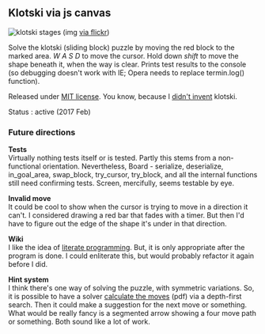 ## Klotski via js canvas

![klotski stages](https://farm6.staticflickr.com/5481/14621883763_5620bf091e_z_d.jpg)
(img [via flickr](https://www.flickr.com/photos/18099895@N06/14621883763))

Solve the klotski (sliding block) puzzle by moving the red block to the marked area. _W A S D_ to move the cursor. Hold down _shift_ to move the shape beneath it, when the way is clear. Prints test results to the console (so debugging doesn't work with IE; Opera needs to replace termin.log() function).

Released under [MIT license](http://opensource.org/licenses/MIT). You know, because I [didn't invent](http://en.wikipedia.org/wiki/Klotski) klotski.

Status : active (2017 Feb)

### Future directions

__Tests__  
Virtually nothing tests itself or is tested. Partly this stems from a non-functional orientation. Nevertheless, Board - serialize, deserialize, in_goal_area, swap_block, try_cursor, try_block, and all the internal functions still need confirming tests. Screen, mercifully, seems testable by eye.

__Invalid move__  
It could be cool to show when the cursor is trying to move in a direction it can't. I considered drawing a red bar that fades with a timer. But then I'd have to figure out the edge of the shape it's under in that direction.

__Wiki__  
I like the idea of [literate programming](http://en.literateprograms.org/Special:Contributions/Nzen). But, it is only appropriate after the program is done. I could enliterate this, but would probably refactor it again before I did.

__Hint system__  
I think there's one way of solving the puzzle, with symmetric variations. So, it is possible to have a solver [calculate the moves](http://www.treskal.com/kalle/klotski.pdf) (pdf) via a depth-first search. Then it could make a suggestion for the next move or something. What would be really fancy is a segmented arrow showing a four move path or something. Both sound like a lot of work.
